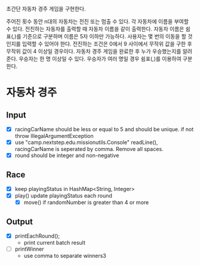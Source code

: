 초간단 자동차 경주 게임을 구현한다.

주어진 횟수 동안 n대의 자동차는 전진 또는 멈출 수 있다.
각 자동차에 이름을 부여할 수 있다. 전진하는 자동차를 출력할 때 자동차 이름을 같이 출력한다.
자동차 이름은 쉼표(,)를 기준으로 구분하며 이름은 5자 이하만 가능하다.
사용자는 몇 번의 이동을 할 것인지를 입력할 수 있어야 한다.
전진하는 조건은 0에서 9 사이에서 무작위 값을 구한 후 무작위 값이 4 이상일 경우이다.
자동차 경주 게임을 완료한 후 누가 우승했는지를 알려준다. 우승자는 한 명 이상일 수 있다.
우승자가 여러 명일 경우 쉼표(,)를 이용하여 구분한다.
# 자동차 경주

## Input
- [x] racingCarName should be less or equal to 5 and should be unique. if not throw IllegalArgumentException
- [x] use "camp.nextstep.edu.missionutils.Console" readLine(), racingCarName is seperated by comma. Remove all spaces.
- [x] round should be integer and non-negative

## Race
- [x] keep playingStatus in HashMap<String, Integer>
- [x] play() update playingStatus each round
  - [x] move() if randomNumber is greater than 4 or more

## Output
- [x] printEachRound();
  - print current batch result 
- [ ] printWinner
  - use comma to separate winners3
